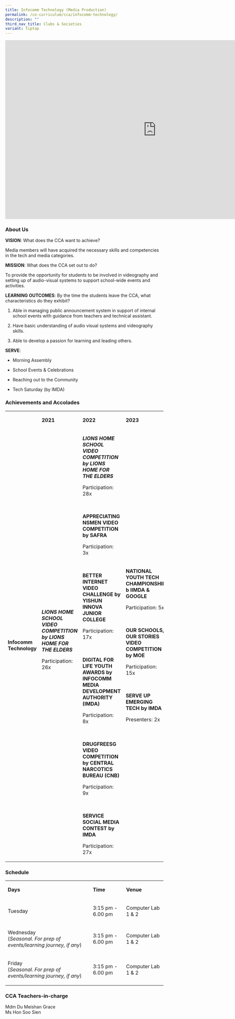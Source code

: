 ```yaml
---
title: Infocomm Technology (Media Production)
permalink: /co-curriculum/cca/infocomm-technology/
description: ""
third_nav_title: Clubs & Societies
variant: tiptap
---
```

<div class="iframe-wrapper"><iframe height="569" width="960" allowfullscreen="true" frameborder="0" src="https://docs.google.com/presentation/d/1YOzuvRbKSmaRVl--NqZFqu0bYOhA-WwJY-9h1dV8Aw8/embed?start=true&amp;loop=true&amp;delayms=3000"></iframe></div><h3>About Us</h3><p><strong>VISION</strong>: What does the CCA want to achieve?&nbsp;</p><p>Media members will have acquired the necessary skills and competencies in the tech and media categories.</p><p><strong>MISSION</strong>: What does the CCA set out to do?</p><p>To provide the opportunity for students to be involved in videography and setting up of audio-visual systems to support school-wide events and activities.</p><p><strong>LEARNING OUTCOMES</strong>: By the time the students leave the CCA, what characteristics do they exhibit?</p><ol data-tight="true" class="tight"><li><p>Able in managing public announcement system in support of internal school events with guidance from teachers and technical assistant.</p></li><li><p>Have basic understanding of audio visual systems and videography skills.</p></li><li><p>Able to develop a passion for learning and leading others.</p></li></ol><p><strong>SERVE</strong>:</p><ul data-tight="true" class="tight"><li><p>Morning Assembly</p></li><li><p>School Events &amp; Celebrations</p></li><li><p>Reaching out to the Community</p></li><li><p>Tech Saturday (by IMDA)</p></li></ul><h3>Achievements and Accolades</h3><table><tbody><tr><td rowspan="1" colspan="1"><p><strong>&nbsp;</strong></p></td><td rowspan="1" colspan="1"><p><strong>2021</strong></p></td><td rowspan="1" colspan="1"><p><strong>2022</strong></p></td><td rowspan="1" colspan="1"><p><strong>2023</strong></p></td></tr><tr><td rowspan="1" colspan="1"><p><strong>Infocomm Technology</strong></p></td><td rowspan="1" colspan="1"><p><strong><em>LIONS HOME SCHOOL VIDEO COMPETITION by LIONS HOME FOR THE ELDERS</em></strong></p><p>Participation: 26x</p><p><strong>&nbsp;</strong></p></td><td rowspan="1" colspan="1"><p><strong><em>LIONS HOME SCHOOL VIDEO COMPETITION by LIONS HOME FOR THE ELDERS</em></strong></p><p>Participation: 28x</p><p><strong>&nbsp;</strong></p><p><strong>APPRECIATING NSMEN VIDEO COMPETITION by SAFRA</strong></p><p>Participation: 3x</p><p>&nbsp;</p><p><strong>BETTER INTERNET VIDEO CHALLENGE by YISHUN INNOVA JUNIOR COLLEGE</strong></p><p>Participation: 17x</p><p>&nbsp;</p><p><strong>DIGITAL FOR LIFE YOUTH AWARDS by INFOCOMM MEDIA DEVELOPMENT AUTHORITY (IMDA)</strong></p><p>Participation: 8x</p><p>&nbsp;</p><p><strong>DRUGFREESG VIDEO COMPETITION by CENTRAL NARCOTICS BUREAU (CNB)</strong></p><p>Participation: 9x</p><p>&nbsp;</p><p><strong>SERVICE SOCIAL MEDIA CONTEST by IMDA</strong></p><p>Participation: 27x</p></td><td rowspan="1" colspan="1"><p><strong>NATIONAL YOUTH TECH CHAMPIONSHIP b IIMDA &amp; GOOGLE</strong></p><p>Participation: 5x</p><p>&nbsp;</p><p><strong>OUR SCHOOLS, OUR STORIES VIDEO COMPETITION by MOE</strong></p><p>Participation: 15x</p><p>&nbsp;</p><p><strong>SERVE UP EMERGING TECH by IMDA</strong></p><p>Presenters: 2x</p></td></tr></tbody></table><h3>Schedule</h3><table><tbody><tr><td rowspan="1" colspan="1"><p><strong>Days</strong></p></td><td rowspan="1" colspan="1"><p><strong>Time</strong></p></td><td rowspan="1" colspan="1"><p><strong>Venue</strong></p></td></tr><tr><td rowspan="2" colspan="1"><p>Tuesday</p></td><td rowspan="2" colspan="1"><p>3:15 pm - 6.00 pm</p></td><td rowspan="2" colspan="1"><p>Computer Lab 1 &amp; 2</p></td></tr><tr></tr><tr><td rowspan="1" colspan="1"><p>Wednesday<br>(<em>Seasonal. For prep of events/learning journey, if any</em>)</p></td><td rowspan="1" colspan="1"><p>3:15 pm - 6.00 pm</p></td><td rowspan="1" colspan="1"><p>Computer Lab 1 &amp; 2</p></td></tr><tr><td rowspan="1" colspan="1"><p>Friday<br>(<em>Seasonal. For prep of events/learning journey, if any</em>)</p></td><td rowspan="1" colspan="1"><p>3:15 pm - 6.00 pm</p></td><td rowspan="1" colspan="1"><p>Computer Lab 1 &amp; 2</p></td></tr></tbody></table><h3>CCA Teachers-in-charge</h3><p>Mdm Du Meishan Grace <br>Ms Hon Soo Sien</p>